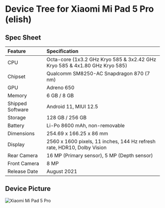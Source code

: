 #  Device Tree for Xiaomi Mi Pad 5 Pro (elish)

## Spec Sheet

| Feature                 | Specification                                                              |
| :---------------------- | :------------------------------------------------------------------------- |
| CPU                     | Octa-core (1x3.2 GHz Kryo 585 & 3x2.42 GHz Kryo 585 & 4x1.80 GHz Kryo 585) |
| Chipset                 | Qualcomm SM8250-AC Snapdragon 870 (7 nm)                                   |
| GPU                     | Adreno 650                                                                 |
| Memory                  | 6 GB / 8 GB                                                                |
| Shipped Software        | Android 11, MIUI 12.5                                                      |
| Storage                 | 128 GB / 256 GB                                                            |
| Battery                 | Li-Po 8600 mAh, non-removable                                              |
| Dimensions              | 254.69 x 166.25 x 86 mm                                                    |
| Display                 | 2560 x 1600 pixels, 11 inches, 144 Hz refresh rate, HDR10, Dolby Vision    |
| Rear Camera             | 16 MP (Primary sensor), 5 MP (Depth sensor)                                |
| Front Camera            | 8 MP                                                                       |
| Release Date            | August 2021                                                                |

## Device Picture

![Xiaomi Mi Pad 5 Pro](https://cdn.cnbj1.fds.api.mi-img.com/mi-mall/9d31e054a36f729c53b25bffab12686c.png "Xiaomi Mi Pad 5 Pro")
